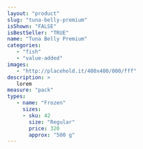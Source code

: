 ```yaml
---
layout: "product"
slug: "tuna-belly-premium"
isShown: "FALSE"
isBestSeller: "TRUE"
name: "Tuna Belly Premium"
categories:
   - "fish"
   - "value-added"
images:
   - "http://placehold.it/400x400/000/fff"
description: >
   lorem
measure: "pack"
types: 
   - name: "Frozen"
     sizes: 
     - sku: 42
       size: "Regular"
       price: 320
       approx: "500 g"
---
```

